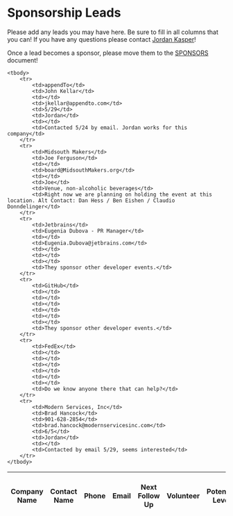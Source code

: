 Sponsorship Leads
====

Please add any leads you may have here. Be sure to fill in all columns that you can! If you have any questions please contact [Jordan Kasper](http://twitter.com/jakerella)!

Once a lead becomes a sponsor, please move them to the [SPONSORS](https://github.com/jakerella/HM-Planning/tree/master/sponsorships/sponsors.md) document!

<table>
    <thead>
        <tr>
            <th>Company Name</th>
            <th>Contact Name</th>
            <th>Phone</th>
            <th>Email</th>
            <th>Next Follow Up</th>
            <th>Volunteer</th>
            <th>Potential Level</th>
            <th>Notes (connection, previous contacts, etc)</th>
        </tr>
    </thead>

    <tbody>
        <tr>
            <td>appendTo</td>
            <td>John Kellar</td>
            <td></td>
            <td>jkellar@appendto.com</td>
            <td>5/29</td>
            <td>Jordan</td>
            <td></td>
            <td>Contacted 5/24 by email. Jordan works for this company</td>
        </tr>
        <tr>
            <td>Midsouth Makers</td>
            <td>Joe Ferguson</td>
            <td></td>
            <td>board@MidsouthMakers.org</td>
            <td></td>
            <td>Joe</td>
            <td>Venue, non-alcoholic beverages</td>
            <td>Right now we are planning on holding the event at this location. Alt Contact: Dan Hess / Ben Eishen / Claudio Donndelinger</td>
        </tr>
		<tr>
            <td>Jetbrains</td>
            <td>Eugenia Dubova - PR Manager</td>
            <td></td>
            <td>Eugenia.Dubova@jetbrains.com</td>
            <td></td>
            <td></td>
            <td></td>
            <td>They sponsor other developer events.</td>
        </tr>
		<tr>
            <td>GitHub</td>
            <td></td>
            <td></td>
            <td></td>
            <td></td>
            <td></td>
            <td></td>
            <td>They sponsor other developer events.</td>
        </tr>
		<tr>
            <td>FedEx</td>
            <td></td>
            <td></td>
            <td></td>
            <td></td>
            <td></td>
            <td></td>
            <td>Do we know anyone there that can help?</td>
        </tr>
        <tr>
            <td>Modern Services, Inc</td>
            <td>Brad Hancock</td>
            <td>901-628-2854</td>
            <td>brad.hancock@modernservicesinc.com</td>
            <td>6/5</td>
            <td>Jordan</td>
            <td></td>
            <td>Contacted by email 5/29, seems interested</td>
        </tr>
    </tbody>
</table>


